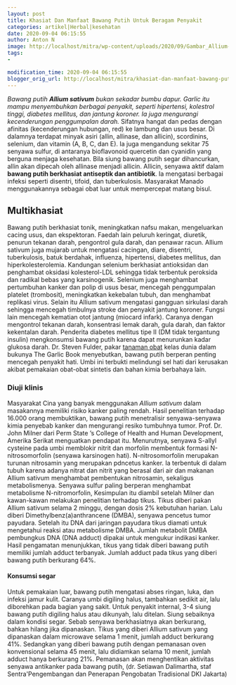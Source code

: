 ```yaml
---
layout: post
title: Khasiat Dan Manfaat Bawang Putih Untuk Beragam Penyakit
categories: artikel|Herbal|kesehatan
date: 2020-09-04 06:15:55
author: Anton N
image: http://localhost/mitra/wp-content/uploads/2020/09/Gambar_Allium-sativum_1067x800.jpg
tags:
- 

modification_time: 2020-09-04 06:15:55
blogger_orig_url: http://localhost/mitra/khasiat-dan-manfaat-bawang-putih-untuk.html
---
```


<em>Bawang putih <strong>Allium sativum</strong> bukan sekadar bumbu dapur. Garlic itu mampu menyembuhkan berbagai penyakit, seperti hipertensi, kolestrol tinggi, diabetes mellitus, dan jantung koroner. Ia juga mengurangi kecenderungan penggumpalan darah.</em>
Sifatnya hangat dan pedas dengan afinitas (kecenderungan hubungan, red) ke lambung dan usus besar. Di dalamnya terdapat minyak asiri (allin, allinase, dan allicin), scordinins, selenium, dan vitamin (A, B, C, dan E). Ia juga mengandung sekitar 75 senyawa sulfur, di antaranya bioflavonoid quercetin dan cyanidin yang berguna menjaga kesehatan.
Bila siung bawang putih segar dihancurkan, allin akan dipecah oleh allinase menjadi allicin. Allicin, senyawa aktif dalam <strong>bawang putih berkhasiat antiseptik dan antibiotik</strong>. Ia mengatasi berbagai infeksi seperti disentri, tifoid, dan tuberkulosis. Masyarakat Manado menggunakannya sebagai obat luar untuk mempercepat matang bisul.
<h2>Multikhasiat</h2>
Bawang putih berkhasiat tonik, meningkatkan nafsu makan, mengeluarkan cacing usus, dan ekspektoran. Faedah lain peluruh keringat, diuretik, penurun tekanan darah, pengontrol gula darah, dan penawar racun.
Allium sativum juga mujarab untuk mengatasi cacingan, diare, disentri, tuberkulosis, batuk berdahak, influenza, hipertensi, diabetes mellitus, dan hiperkolesterolemia. Kandungan selenium berkhasiat antioksidan dan penghambat oksidasi kolesterol-LDL sehingga tidak terbentuk peroksida dan radikal bebas yang karsinogenik. Selenium juga menghambat pertumbuhan kanker dan polip di usus besar, mencegah penggumpalan platelet (trombosit), meningkatkan kekebalan tubuh, dan menghambat replikasi virus.
Selain itu Allium sativum mengatasi gangguan sirkulasi darah sehingga mencegah timbulnya stroke dan penyakit jantung koroner. Fungsi lain mencegah kematian otot jantung (miocard infark). Caranya dengan mengontrol tekanan darah, konsentrasi lemak darah, gula darah, dan faktor kekentalan darah.
Penderita diabetes mellitus tipe II (DM tidak tergantung insulin) mengkonsumsi bawang putih karena dapat menurunkan kadar glukosa darah. Dr. Steven Fulder, pakar <a class="wpil_keyword_link " href="http://127.0.0.1/mitra/kesehatan"  title="tanaman obat" data-wpil-keyword-link="linked">tanaman obat</a> kelas dunia dalam bukunya The Garlic Book menyebutkan, bawang putih berperan penting mencegah penyakit hati. Umbi ini terbukti melindungi sel hati dari kerusakan akibat pemakaian obat-obat sintetis dan bahan kimia berbahaya lain.
<h3>Diuji klinis</h3>
Masyarakat Cina yang banyak menggunakan <em>Allium sativum</em> dalam masakannya memiliki risiko kanker paling rendah. Hasil penelitian terhadap 16.000 orang membuktikan, bawang putih menetralisir senyawa-senyawa kimia penyebab kanker dan mengurangi resiko tumbuhnya tumor.
Prof. Dr. John Milner dari Perm State ’s College of Health and Human Development, Amerika Serikat menguatkan pendapat itu. Menurutnya, senyawa S-allyl cysteine pada umbi memblokir nitrit dan morfolin membentuk formasi N-nitrosomorfolin (senyawa karsinogen hati).
N-nitrosomorfolin merupakan turunan nitrosamin yang merupakan pdncetus kanker. Ia terbentuk di dalam tubuh karena adanya nitrat dan nitrit yang berasal dari air dan makanan Allium sativum menghambat pembentukan nitrosamin, sekaligus metabolismenya. Senyawa sulfur paling berperan menghambat metabolisme N-nitromorfolin,
Kesimpulan itu diambil setelah Milner dan kawan-kawan melakukan penelitian terhadap tikus. Tikus diberi pakan Allium sativum selama 2 minggu, dengan dosis 2% kebutuhan harian. Lalu diberi Dimethylbenz(a)anthrancene (DMBA), senyawa pencetus tumor payudara. Setelah itu DNA dari jaringan payudara tikus diamati untuk mengetahui reaksi atau metabolisme DMBA. Jumlah metabolit DMBA pembungkus DNA (DNA adduct) dipakai untuk mengukur indikasi kanker.
Hasil pengamatan menunjukkan, tikus yang tidak diberi bawang putih memiliki jumlah adduct terbanyak. Jumlah adduct pada tikus yang diberi bawang putih berkurang 64%.
<h4>Konsumsi segar</h4>
Untuk pemakaian luar, bawang putih mengatasi abses ringan, luka, dan infeksi jamur kulit. Caranya umbi digiling halus, tambahkan sedikit air, lalu diborehkan pada bagian yang sakit. Untuk penyakit internal, 3-4 siung bawang putih digiling halus atau dikunyah, lalu ditelan.
Siung sebaiknya dalam kondisi segar. Sebab senyawa berkhasiatnya akan berkurang, bahkan hilang jika dipanaskan. Tikus yang diberi Allium sativum yang dipanaskan dalam microwave selama 1 menit, jumlah adduct berkurang 41%. Sedangkan yang diberi bawang putih dengan pemanasan oven konvensional selama 45 menit, lalu didiamkan selama 10 menit, jumlah adduct hanya berkurang 21%. Pemanasan akan menghentikan aktivitas senyawa antikanker pada bawang putih, (dr. Setiawan Dalimartha, staf Sentra'Pengembangan dan Penerapan Pengobatan Tradisional DKI Jakarta)
